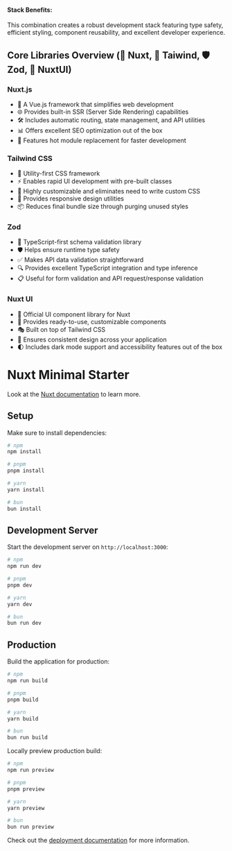 #### Stack Benefits:

This combination creates a robust development stack featuring type safety, efficient styling, component reusability, and excellent developer experience.

## Core Libraries Overview (🚀 Nuxt, 🎨 Taiwind, 🛡️Zod, 🧩 NuxtUI)

### Nuxt.js

- 🚀 A Vue.js framework that simplifies web development
- 🌐 Provides built-in SSR (Server Side Rendering) capabilities
- 🛠️ Includes automatic routing, state management, and API utilities
- 📊 Offers excellent SEO optimization out of the box
- 🔄 Features hot module replacement for faster development

### Tailwind CSS

- 🎨 Utility-first CSS framework
- ⚡ Enables rapid UI development with pre-built classes
- 🔧 Highly customizable and eliminates need to write custom CSS
- 📱 Provides responsive design utilities
- 📦 Reduces final bundle size through purging unused styles

### Zod

- 📝 TypeScript-first schema validation library
- 🛡️ Helps ensure runtime type safety
- ✅ Makes API data validation straightforward
- 🔍 Provides excellent TypeScript integration and type inference
- 📋 Useful for form validation and API request/response validation

### Nuxt UI

- 🎯 Official UI component library for Nuxt
- 🧩 Provides ready-to-use, customizable components
- 🎭 Built on top of Tailwind CSS
- 🎪 Ensures consistent design across your application
- 🌓 Includes dark mode support and accessibility features out of the box

# Nuxt Minimal Starter

Look at the [Nuxt documentation](https://nuxt.com/docs/getting-started/introduction) to learn more.

## Setup

Make sure to install dependencies:

```bash
# npm
npm install

# pnpm
pnpm install

# yarn
yarn install

# bun
bun install
```

## Development Server

Start the development server on `http://localhost:3000`:

```bash
# npm
npm run dev

# pnpm
pnpm dev

# yarn
yarn dev

# bun
bun run dev
```

## Production

Build the application for production:

```bash
# npm
npm run build

# pnpm
pnpm build

# yarn
yarn build

# bun
bun run build
```

Locally preview production build:

```bash
# npm
npm run preview

# pnpm
pnpm preview

# yarn
yarn preview

# bun
bun run preview
```

Check out the [deployment documentation](https://nuxt.com/docs/getting-started/deployment) for more information.
